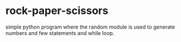 # rock-paper-scissors
simple python program where the random module is used to generate numbers and few statements and while loop.
